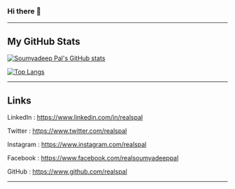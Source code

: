 ### Hi there 👋
-----------------------------------------------------------------------------------------------

My GitHub Stats
-----------------------------------------------------------------------------------------------

[![Soumyadeep Pal's GitHub stats](https://github-readme-stats.vercel.app/api?username=realspal&hide=prs,issues,contribs&count_private=true&show_icons=true)](https://github.com/anuraghazra/github-readme-stats)

[![Top Langs](https://github-readme-stats.vercel.app/api/top-langs/?username=realspal&layout=compact)](https://github.com/anuraghazra/github-readme-stats)

-----------------------------------------------------------------------------------------------

Links
-----------------------------------------------------------------------------------------------

LinkedIn : https://www.linkedin.com/in/realspal

Twitter : https://www.twitter.com/realspal

Instagram : https://www.instagram.com/realspal

Facebook : https://www.facebook.com/realsoumyadeeppal

GitHub : https://www.github.com/realspal

-----------------------------------------------------------------------------------------------
<!--
<a href="https://github.com/anuraghazra/github-readme-stats">
  <img align="center" src="https://github-readme-stats.vercel.app/api?username=realspal&hide=prs,issues,contribs&count_private=true&show_icons=true" />
</a>
<a href="https://github.com/anuraghazra/github-readme-stats">
  <img align="center" src="https://github-readme-stats.vercel.app/api/top-langs/?username=realspal&layout=compact" />
</a>
-->
<!--
**realspal/realspal** is a ✨ _special_ ✨ repository because its `README.md` (this file) appears on your GitHub profile.

Here are some ideas to get you started:

- 🔭 I’m currently working on ...
- 🌱 I’m currently learning ...
- 👯 I’m looking to collaborate on ...
- 🤔 I’m looking for help with ...
- 💬 Ask me about ...
- 📫 How to reach me: ...
- 😄 Pronouns: ...
- ⚡ Fun fact: ...
-->
